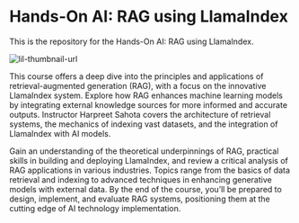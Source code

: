 # Hands-On AI: RAG using LlamaIndex
This is the repository for the Hands-On AI: RAG using LlamaIndex.

![lil-thumbnail-url]

<p>This course offers a deep dive into the principles and applications of retrieval-augmented generation (RAG), with a focus on the innovative LlamaIndex system. Explore how RAG enhances machine learning models by integrating external knowledge sources for more informed and accurate outputs. Instructor Harpreet Sahota
covers the architecture of retrieval systems, the mechanics of indexing vast datasets, and the integration of LlamaIndex with AI models.
 </p><p>
Gain an understanding of the theoretical underpinnings of RAG, practical skills in building and deploying LlamaIndex, and review a critical analysis of RAG applications in various industries. Topics range from the basics of data retrieval and indexing to advanced techniques in enhancing generative models with external data. By the end of the course, you’ll be prepared to design, implement, and evaluate RAG systems, positioning them at the cutting edge of AI technology implementation.



                            




[0]: # (Replace these placeholder URLs with actual course URLs)

[lil-course-url]: https://www.linkedin.com/learning/hands-on-ai-rag-using-llamaindex
[lil-thumbnail-url]: https://media.licdn.com/dms/image/D560DAQEi-KCygqsEWQ/learning-public-crop_675_1200/0/1721080561320?e=2147483647&v=beta&t=KHTRqr-DMzswbaDwch90fAnYYWGIjCFF-F6e7gpW7Fc

